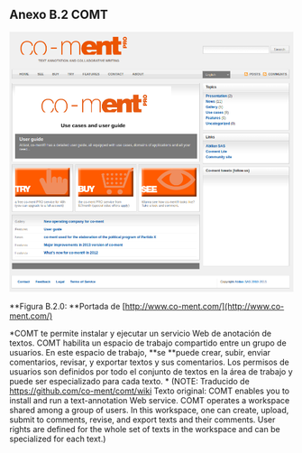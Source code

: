 ## Anexo B.2 COMT 

![image alt text](image_0.png)

**Figura B.2.0: **Portada de [http://www.co-ment.com/](http://www.co-ment.com/) 

*COMT te permite instalar y ejecutar un servicio Web de anotación de textos. COMT habilita un espacio de trabajo compartido entre un grupo de usuarios. En este espacio de trabajo, **se **puede crear, subir, enviar comentarios, revisar, y exportar textos y sus comentarios. Los permisos de usuarios son definidos por todo el conjunto de textos en la área de trabajo y puede ser especializado para cada texto. * (NOTE:  Traducido de https://github.com/co-ment/comt/wiki 
Texto original: COMT enables you to install and run a text-annotation Web service. COMT operates a workspace shared among a group of users. In this workspace, one can create, upload, submit to comments, revise, and export texts and their comments. User rights are defined for the whole set of texts in the workspace and can be specialized for each text.)
